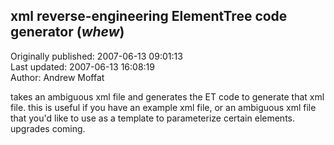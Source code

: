 ## xml reverse-engineering ElementTree code generator (*whew*)  
Originally published: 2007-06-13 09:01:13  
Last updated: 2007-06-13 16:08:19  
Author: Andrew Moffat  
  
takes an ambiguous xml file and generates the ET code to generate that xml file.  this is useful if you have an example xml file, or an ambiguous xml file that you'd like to use as a template to parameterize certain elements.  upgrades coming.